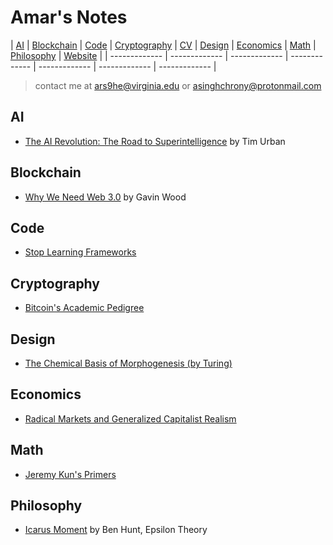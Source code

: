 # Amar's Notes

| [AI](./AI) | [Blockchain](./Blockchain) | [Code](./Code) | [Cryptography](./Cryptography) | [CV](./CV) | [Design](./Design) | [Economics](./Economics) | [Math](./Math) | [Philosophy](./Philosophy) | [Website](https://about.me/amar-singh) |
| ------------- | ------------- | ------------- | ------------- | ------------- | ------------- | ------------- |

> contact me at <ars9he@virginia.edu> or <asinghchrony@protonmail.com>

## AI

* [The AI Revolution: The Road to Superintelligence](https://waitbutwhy.com/2015/01/artificial-intelligence-revolution-1.html) by Tim Urban

## Blockchain

* [Why We Need Web 3.0](https://medium.com/@gavofyork/why-we-need-web-3-0-5da4f2bf95ab) by Gavin Wood

## Code

* [Stop Learning Frameworks](https://sizovs.net/2018/12/17/stop-learning-frameworks/)

## Cryptography

* [Bitcoin's Academic Pedigree](https://queue.acm.org/detail.cfm?id=3136559)

## Design

* [The Chemical Basis of Morphogenesis (by Turing)](https://en.wikipedia.org/wiki/The_Chemical_Basis_of_Morphogenesis)

## Economics

* [Radical Markets and Generalized Capitalist Realism](https://medium.com/radicalxchange/radical-markets-and-generalized-capitalist-realism-16213b71ed8)

## Math

* [Jeremy Kun's Primers](https://jeremykun.com/primers/)

## Philosophy

* [Icarus Moment](https://www.epsilontheory.com/the-icarus-moment/) by Ben Hunt, Epsilon Theory